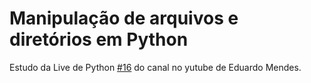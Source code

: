# Manipulação de arquivos e diretórios em Python

Estudo da Live de Python [#16](https://youtu.be/8cNpLnH1dsU) do canal no yutube de Eduardo Mendes. 
